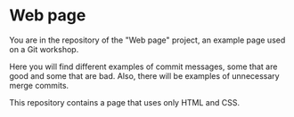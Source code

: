 # Web page

You are in the repository of the "Web page" project, an example page used on a
Git workshop.

Here you will find different examples of commit messages, some that are good and
some that are bad. Also, there will be examples of unnecessary merge commits.

This repository contains a page that uses only HTML and CSS.
